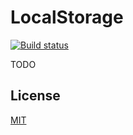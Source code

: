 # LocalStorage

[![Build status](https://ci.appveyor.com/api/projects/status/b760wislw58xb42u?svg=true)](https://ci.appveyor.com/project/Kittyfisto/localstorage)

TODO

## License

[MIT](http://opensource.org/licenses/MIT)
